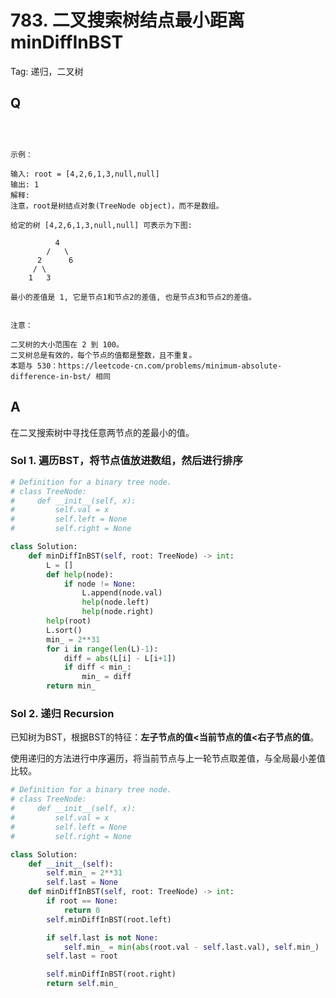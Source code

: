 # 783. 二叉搜索树结点最小距离 minDiffInBST

Tag: 递归，二叉树

## Q

```给定一个二叉搜索树的根结点 root，返回树中任意两节点的差的最小值。



示例：

输入: root = [4,2,6,1,3,null,null]
输出: 1
解释:
注意，root是树结点对象(TreeNode object)，而不是数组。

给定的树 [4,2,6,1,3,null,null] 可表示为下图:

          4
        /   \
      2      6
     / \
    1   3  

最小的差值是 1, 它是节点1和节点2的差值, 也是节点3和节点2的差值。


注意：

二叉树的大小范围在 2 到 100。
二叉树总是有效的，每个节点的值都是整数，且不重复。
本题与 530：https://leetcode-cn.com/problems/minimum-absolute-difference-in-bst/ 相同
```

## A

在二叉搜索树中寻找任意两节点的差最小的值。

### Sol 1. 遍历BST，将节点值放进数组，然后进行排序

```python
# Definition for a binary tree node.
# class TreeNode:
#     def __init__(self, x):
#         self.val = x
#         self.left = None
#         self.right = None

class Solution:
    def minDiffInBST(self, root: TreeNode) -> int:
        L = []
        def help(node):
            if node != None:
                L.append(node.val)
                help(node.left)
                help(node.right)
        help(root)
        L.sort()
        min_ = 2**31
        for i in range(len(L)-1):
            diff = abs(L[i] - L[i+1])
            if diff < min_:
                min_ = diff
        return min_
```

### Sol 2. 递归 Recursion

已知树为BST，根据BST的特征：**左子节点的值<当前节点的值<右子节点的值**。

使用递归的方法进行中序遍历，将当前节点与上一轮节点取差值，与全局最小差值比较。

```python
# Definition for a binary tree node.
# class TreeNode:
#     def __init__(self, x):
#         self.val = x
#         self.left = None
#         self.right = None

class Solution:
    def __init__(self):
        self.min_ = 2**31
        self.last = None
    def minDiffInBST(self, root: TreeNode) -> int:
        if root == None:
            return 0
        self.minDiffInBST(root.left)

        if self.last is not None:
            self.min_ = min(abs(root.val - self.last.val), self.min_)
        self.last = root

        self.minDiffInBST(root.right)
        return self.min_
```
